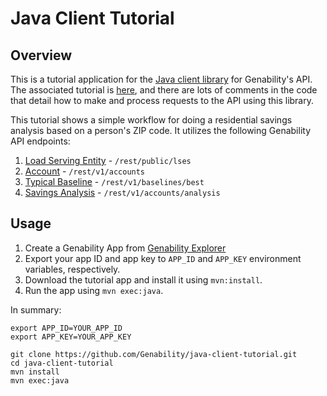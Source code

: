 # Java Client Tutorial
## Overview
This is a tutorial application for the [Java client library](https://github.com/Genability/genability-java) for Genability's API. The associated tutorial is [here](http://genability.github.io/genability-java/tutorial.html), and there are lots of comments in the code that detail how to make and process requests to the API using this library.

This tutorial shows a simple workflow for doing a residential savings analysis based on a person's ZIP code. It utilizes the following Genability API endpoints:

1. [Load Serving Entity](http://developer.genability.com/documentation/api-reference/tariff-api/load-serving-entity/) - `/rest/public/lses`
2. [Account](http://developer.genability.com/documentation/api-reference/account-api/account/) - `/rest/v1/accounts`
3. [Typical Baseline](http://developer.genability.com/documentation/api-reference/tariff-api/typical-baseline/) - `/rest/v1/baselines/best`
4. [Savings Analysis](http://developer.genability.com/documentation/api-reference/switch-api/savings-analysis/) - `/rest/v1/accounts/analysis`

## Usage
1. Create a Genability App from [Genability Explorer](https://apps.genability.com/profile/organizations/current)
2. Export your app ID and app key to `APP_ID` and `APP_KEY` environment variables, respectively.
3. Download the tutorial app and install it using `mvn:install`.
4. Run the app using `mvn exec:java`.

In summary:

```
export APP_ID=YOUR_APP_ID
export APP_KEY=YOUR_APP_KEY

git clone https://github.com/Genability/java-client-tutorial.git
cd java-client-tutorial
mvn install
mvn exec:java
```
